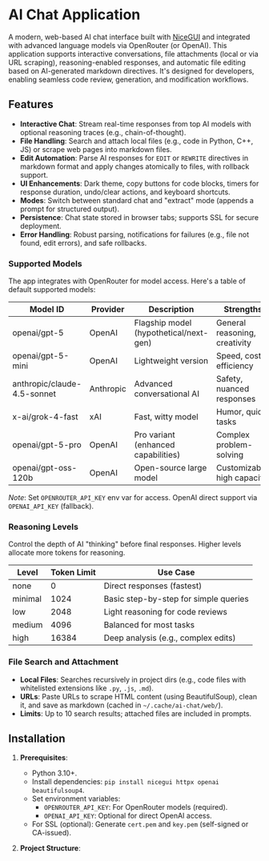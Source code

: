 # AI Chat Application

A modern, web-based AI chat interface built with [NiceGUI](https://nicegui.io/) and integrated with advanced language models via OpenRouter (or OpenAI). This application supports interactive conversations, file attachments (local or via URL scraping), reasoning-enabled responses, and automatic file editing based on AI-generated markdown directives. It's designed for developers, enabling seamless code review, generation, and modification workflows.

## Features

- **Interactive Chat**: Stream real-time responses from top AI models with optional reasoning traces (e.g., chain-of-thought).
- **File Handling**: Search and attach local files (e.g., code in Python, C++, JS) or scrape web pages into markdown files.
- **Edit Automation**: Parse AI responses for `EDIT` or `REWRITE` directives in markdown format and apply changes atomically to files, with rollback support.
- **UI Enhancements**: Dark theme, copy buttons for code blocks, timers for response duration, undo/clear actions, and keyboard shortcuts.
- **Modes**: Switch between standard chat and "extract" mode (appends a prompt for structured output).
- **Persistence**: Chat state stored in browser tabs; supports SSL for secure deployment.
- **Error Handling**: Robust parsing, notifications for failures (e.g., file not found, edit errors), and safe rollbacks.

### Supported Models
The app integrates with OpenRouter for model access. Here's a table of default supported models:

| Model ID                  | Provider    | Description                          | Strengths                     |
|---------------------------|-------------|--------------------------------------|-------------------------------|
| openai/gpt-5             | OpenAI     | Flagship model (hypothetical/next-gen) | General reasoning, creativity |
| openai/gpt-5-mini        | OpenAI     | Lightweight version                  | Speed, cost-efficiency        |
| anthropic/claude-4.5-sonnet | Anthropic | Advanced conversational AI           | Safety, nuanced responses     |
| x-ai/grok-4-fast         | xAI        | Fast, witty model                    | Humor, quick tasks            |
| openai/gpt-5-pro         | OpenAI     | Pro variant (enhanced capabilities)  | Complex problem-solving       |
| openai/gpt-oss-120b      | OpenAI     | Open-source large model              | Customizable, high capacity   |

*Note*: Set `OPENROUTER_API_KEY` env var for access. OpenAI direct support via `OPENAI_API_KEY` (fallback).

### Reasoning Levels
Control the depth of AI "thinking" before final responses. Higher levels allocate more tokens for reasoning.

| Level    | Token Limit | Use Case                          |
|----------|-------------|-----------------------------------|
| none     | 0          | Direct responses (fastest)        |
| minimal  | 1024       | Basic step-by-step for simple queries |
| low      | 2048       | Light reasoning for code reviews  |
| medium   | 4096       | Balanced for most tasks           |
| high     | 16384      | Deep analysis (e.g., complex edits)|

### File Search and Attachment
- **Local Files**: Searches recursively in project dirs (e.g., code files with whitelisted extensions like `.py`, `.js`, `.md`).
- **URLs**: Paste URLs to scrape HTML content (using BeautifulSoup), clean it, and save as markdown (cached in `~/.cache/ai-chat/web/`).
- **Limits**: Up to 10 search results; attached files are included in prompts.

## Installation

1. **Prerequisites**:
   - Python 3.10+.
   - Install dependencies: `pip install nicegui httpx openai beautifulsoup4`.
   - Set environment variables:
     - `OPENROUTER_API_KEY`: For OpenRouter models (required).
     - `OPENAI_API_KEY`: Optional for direct OpenAI access.
   - For SSL (optional): Generate `cert.pem` and `key.pem` (self-signed or CA-issued).

2. **Project Structure**:
   
